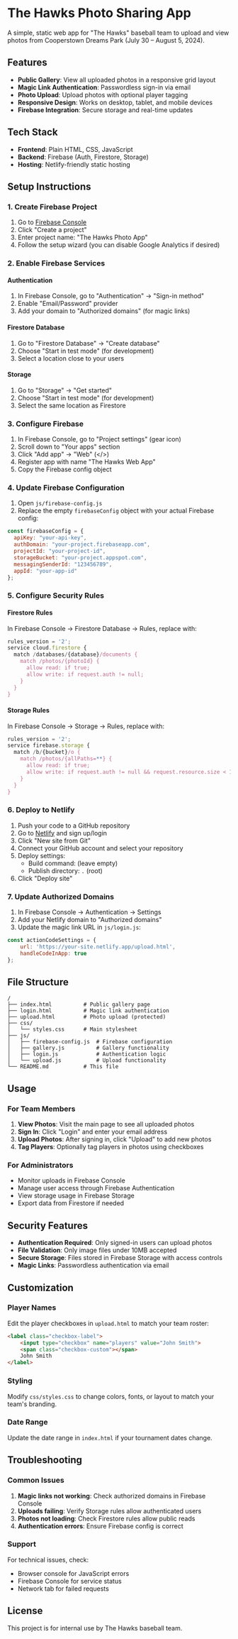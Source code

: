 # The Hawks Photo Sharing App

A simple, static web app for "The Hawks" baseball team to upload and view photos from Cooperstown Dreams Park (July 30 – August 5, 2024).

## Features

- **Public Gallery**: View all uploaded photos in a responsive grid layout
- **Magic Link Authentication**: Passwordless sign-in via email
- **Photo Upload**: Upload photos with optional player tagging
- **Responsive Design**: Works on desktop, tablet, and mobile devices
- **Firebase Integration**: Secure storage and real-time updates

## Tech Stack

- **Frontend**: Plain HTML, CSS, JavaScript
- **Backend**: Firebase (Auth, Firestore, Storage)
- **Hosting**: Netlify-friendly static hosting

## Setup Instructions

### 1. Create Firebase Project

1. Go to [Firebase Console](https://console.firebase.google.com/)
2. Click "Create a project"
3. Enter project name: "The Hawks Photo App"
4. Follow the setup wizard (you can disable Google Analytics if desired)

### 2. Enable Firebase Services

#### Authentication
1. In Firebase Console, go to "Authentication" → "Sign-in method"
2. Enable "Email/Password" provider
3. Add your domain to "Authorized domains" (for magic links)

#### Firestore Database
1. Go to "Firestore Database" → "Create database"
2. Choose "Start in test mode" (for development)
3. Select a location close to your users

#### Storage
1. Go to "Storage" → "Get started"
2. Choose "Start in test mode" (for development)
3. Select the same location as Firestore

### 3. Configure Firebase

1. In Firebase Console, go to "Project settings" (gear icon)
2. Scroll down to "Your apps" section
3. Click "Add app" → "Web" (</>)
4. Register app with name "The Hawks Web App"
5. Copy the Firebase config object

### 4. Update Firebase Configuration

1. Open `js/firebase-config.js`
2. Replace the empty `firebaseConfig` object with your actual Firebase config:

```javascript
const firebaseConfig = {
  apiKey: "your-api-key",
  authDomain: "your-project.firebaseapp.com",
  projectId: "your-project-id",
  storageBucket: "your-project.appspot.com",
  messagingSenderId: "123456789",
  appId: "your-app-id"
};
```

### 5. Configure Security Rules

#### Firestore Rules
In Firebase Console → Firestore Database → Rules, replace with:

```javascript
rules_version = '2';
service cloud.firestore {
  match /databases/{database}/documents {
    match /photos/{photoId} {
      allow read: if true;
      allow write: if request.auth != null;
    }
  }
}
```

#### Storage Rules
In Firebase Console → Storage → Rules, replace with:

```javascript
rules_version = '2';
service firebase.storage {
  match /b/{bucket}/o {
    match /photos/{allPaths=**} {
      allow read: if true;
      allow write: if request.auth != null && request.resource.size < 10 * 1024 * 1024;
    }
  }
}
```

### 6. Deploy to Netlify

1. Push your code to a GitHub repository
2. Go to [Netlify](https://netlify.com/) and sign up/login
3. Click "New site from Git"
4. Connect your GitHub account and select your repository
5. Deploy settings:
   - Build command: (leave empty)
   - Publish directory: `.` (root)
6. Click "Deploy site"

### 7. Update Authorized Domains

1. In Firebase Console → Authentication → Settings
2. Add your Netlify domain to "Authorized domains"
3. Update the magic link URL in `js/login.js`:

```javascript
const actionCodeSettings = {
    url: 'https://your-site.netlify.app/upload.html',
    handleCodeInApp: true
};
```

## File Structure

```
/
├── index.html          # Public gallery page
├── login.html          # Magic link authentication
├── upload.html         # Photo upload (protected)
├── css/
│   └── styles.css      # Main stylesheet
├── js/
│   ├── firebase-config.js  # Firebase configuration
│   ├── gallery.js          # Gallery functionality
│   ├── login.js            # Authentication logic
│   └── upload.js           # Upload functionality
└── README.md           # This file
```

## Usage

### For Team Members

1. **View Photos**: Visit the main page to see all uploaded photos
2. **Sign In**: Click "Login" and enter your email address
3. **Upload Photos**: After signing in, click "Upload" to add new photos
4. **Tag Players**: Optionally tag players in photos using checkboxes

### For Administrators

- Monitor uploads in Firebase Console
- Manage user access through Firebase Authentication
- View storage usage in Firebase Storage
- Export data from Firestore if needed

## Security Features

- **Authentication Required**: Only signed-in users can upload photos
- **File Validation**: Only image files under 10MB accepted
- **Secure Storage**: Files stored in Firebase Storage with access controls
- **Magic Links**: Passwordless authentication via email

## Customization

### Player Names
Edit the player checkboxes in `upload.html` to match your team roster:

```html
<label class="checkbox-label">
    <input type="checkbox" name="players" value="John Smith">
    <span class="checkbox-custom"></span>
    John Smith
</label>
```

### Styling
Modify `css/styles.css` to change colors, fonts, or layout to match your team's branding.

### Date Range
Update the date range in `index.html` if your tournament dates change.

## Troubleshooting

### Common Issues

1. **Magic links not working**: Check authorized domains in Firebase Console
2. **Uploads failing**: Verify Storage rules allow authenticated users
3. **Photos not loading**: Check Firestore rules allow public reads
4. **Authentication errors**: Ensure Firebase config is correct

### Support

For technical issues, check:
- Browser console for JavaScript errors
- Firebase Console for service status
- Network tab for failed requests

## License

This project is for internal use by The Hawks baseball team. 